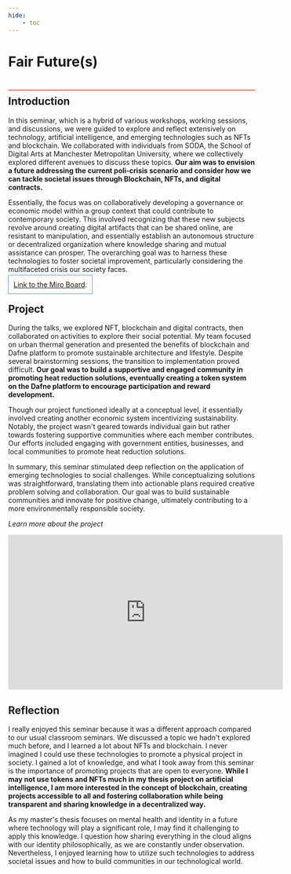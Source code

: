 ```yaml
---
hide:
    - toc
---
```


# Fair Future(s)
<div style="height:2px; background-color: #E17858; margin-top: 40px; margin-bottom: -20px;"></div>

## Introduction
In this seminar, which is a hybrid of various workshops, working sessions, and discussions, we were guided to explore and reflect extensively on technology, artificial intelligence, and emerging technologies such as NFTs and blockchain. We collaborated with individuals from SODA, the School of Digital Arts at Manchester Metropolitan University, where we collectively explored different avenues to discuss these topics. **Our aim was to envision a future addressing the current poli-crisis scenario and consider how we can tackle societal issues through Blockchain, NFTs, and digital contracts.**

Essentially, the focus was on collaboratively developing a governance or economic model within a group context that could contribute to contemporary society. This involved recognizing that these new subjects revolve around creating digital artifacts that can be shared online, are resistant to manipulation, and essentially establish an autonomous structure or decentralized organization where knowledge sharing and mutual assistance can prosper. The overarching goal was to harness these technologies to foster societal improvement, particularly considering the multifaceted crisis our society faces.

<span style="background-color: #FFFCFA; padding: 10px; border: 1px solid #699ADA;"> [Link to the Miro Board](https://miro.com/app/board/uXjVN75_Ou4=/).</span>

## Project

During the talks, we explored NFT, blockchain and digital contracts, then collaborated on activities to explore their social potential. My team focused on urban thermal generation and presented the benefits of blockchain and Dafne platform to promote sustainable architecture and lifestyle. Despite several brainstorming sessions, the transition to implementation proved difficult. **Our goal was to build a supportive and engaged community in promoting heat reduction solutions, eventually creating a token system on the Dafne platform to encourage participation and reward development.**

Though our project functioned ideally at a conceptual level, it essentially involved creating another economic system incentivizing sustainability. Notably, the project wasn't geared towards individual gain but rather towards fostering supportive communities where each member contributes. Our efforts included engaging with government entities, businesses, and local communities to promote heat reduction solutions.

In summary, this seminar stimulated deep reflection on the application of emerging technologies to social challenges. While conceptualizing solutions was straightforward, translating them into actionable plans required creative problem solving and collaboration. Our goal was to build sustainable communities and innovate for positive change, ultimately contributing to a more environmentally responsible society. 

*Learn more about the project*
<iframe width="560" height="315" src="https://www.youtube.com/embed/A8hRgg31NVM?si=WmN0u5gXuugL94rS" title="YouTube video player" frameborder="0" allow="accelerometer; autoplay; clipboard-write; encrypted-media; gyroscope; picture-in-picture; web-share" allowfullscreen></iframe>

## Reflection

I really enjoyed this seminar because it was a different approach compared to our usual classroom seminars. We discussed a topic we hadn't explored much before, and I learned a lot about NFTs and blockchain. I never imagined I could use these technologies to promote a physical project in society. I gained a lot of knowledge, and what I took away from this seminar is the importance of promoting projects that are open to everyone. **While I may not use tokens and NFTs much in my thesis project on artificial intelligence, I am more interested in the concept of blockchain, creating projects accessible to all and fostering collaboration while being transparent and sharing knowledge in a decentralized way.**

As my master's thesis focuses on mental health and identity in a future where technology will play a significant role, I may find it challenging to apply this knowledge. I question how sharing everything in the cloud aligns with our identity philosophically, as we are constantly under observation. Nevertheless, I enjoyed learning how to utilize such technologies to address societal issues and how to build communities in our technological world.